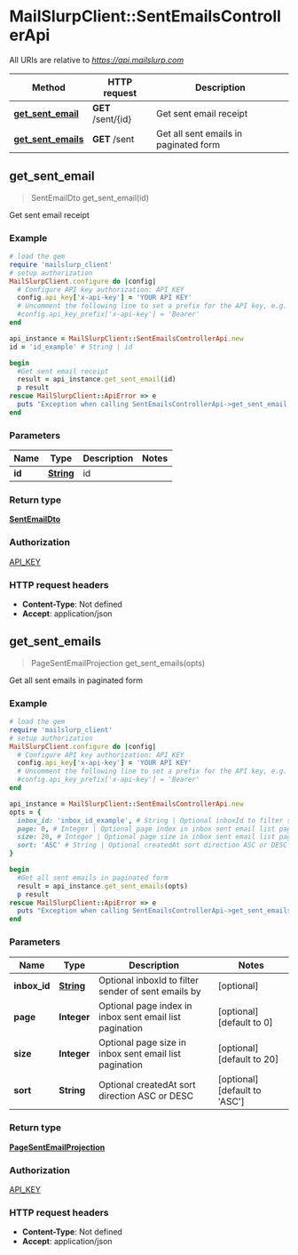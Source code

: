 # MailSlurpClient::SentEmailsControllerApi

All URIs are relative to *https://api.mailslurp.com*

Method | HTTP request | Description
------------- | ------------- | -------------
[**get_sent_email**](SentEmailsControllerApi.md#get_sent_email) | **GET** /sent/{id} | Get sent email receipt
[**get_sent_emails**](SentEmailsControllerApi.md#get_sent_emails) | **GET** /sent | Get all sent emails in paginated form



## get_sent_email

> SentEmailDto get_sent_email(id)

Get sent email receipt

### Example

```ruby
# load the gem
require 'mailslurp_client'
# setup authorization
MailSlurpClient.configure do |config|
  # Configure API key authorization: API_KEY
  config.api_key['x-api-key'] = 'YOUR API KEY'
  # Uncomment the following line to set a prefix for the API key, e.g. 'Bearer' (defaults to nil)
  #config.api_key_prefix['x-api-key'] = 'Bearer'
end

api_instance = MailSlurpClient::SentEmailsControllerApi.new
id = 'id_example' # String | id

begin
  #Get sent email receipt
  result = api_instance.get_sent_email(id)
  p result
rescue MailSlurpClient::ApiError => e
  puts "Exception when calling SentEmailsControllerApi->get_sent_email: #{e}"
end
```

### Parameters


Name | Type | Description  | Notes
------------- | ------------- | ------------- | -------------
 **id** | [**String**](.md)| id | 

### Return type

[**SentEmailDto**](SentEmailDto.md)

### Authorization

[API_KEY](../README.md#API_KEY)

### HTTP request headers

- **Content-Type**: Not defined
- **Accept**: application/json


## get_sent_emails

> PageSentEmailProjection get_sent_emails(opts)

Get all sent emails in paginated form

### Example

```ruby
# load the gem
require 'mailslurp_client'
# setup authorization
MailSlurpClient.configure do |config|
  # Configure API key authorization: API_KEY
  config.api_key['x-api-key'] = 'YOUR API KEY'
  # Uncomment the following line to set a prefix for the API key, e.g. 'Bearer' (defaults to nil)
  #config.api_key_prefix['x-api-key'] = 'Bearer'
end

api_instance = MailSlurpClient::SentEmailsControllerApi.new
opts = {
  inbox_id: 'inbox_id_example', # String | Optional inboxId to filter sender of sent emails by
  page: 0, # Integer | Optional page index in inbox sent email list pagination
  size: 20, # Integer | Optional page size in inbox sent email list pagination
  sort: 'ASC' # String | Optional createdAt sort direction ASC or DESC
}

begin
  #Get all sent emails in paginated form
  result = api_instance.get_sent_emails(opts)
  p result
rescue MailSlurpClient::ApiError => e
  puts "Exception when calling SentEmailsControllerApi->get_sent_emails: #{e}"
end
```

### Parameters


Name | Type | Description  | Notes
------------- | ------------- | ------------- | -------------
 **inbox_id** | [**String**](.md)| Optional inboxId to filter sender of sent emails by | [optional] 
 **page** | **Integer**| Optional page index in inbox sent email list pagination | [optional] [default to 0]
 **size** | **Integer**| Optional page size in inbox sent email list pagination | [optional] [default to 20]
 **sort** | **String**| Optional createdAt sort direction ASC or DESC | [optional] [default to &#39;ASC&#39;]

### Return type

[**PageSentEmailProjection**](PageSentEmailProjection.md)

### Authorization

[API_KEY](../README.md#API_KEY)

### HTTP request headers

- **Content-Type**: Not defined
- **Accept**: application/json

